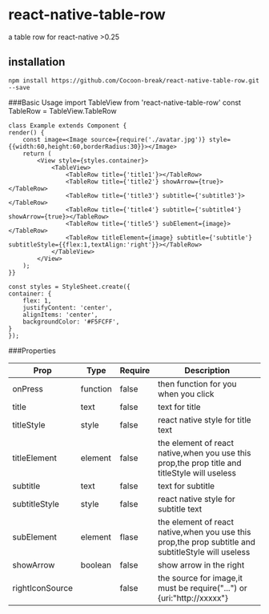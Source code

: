 # react-native-table-row
a table row for react-native >0.25

##	installation

	npm install https://github.com/Cocoon-break/react-native-table-row.git --save
	
###Basic Usage
	import TableView from 'react-native-table-row'
	const TableRow = TableView.TableRow
	
	class Example extends Component {
    render() {
        const image=<Image source={require('./avatar.jpg')} style={{width:60,height:60,borderRadius:30}}></Image>
        return (
            <View style={styles.container}>
                <TableView>
                    <TableRow title={'title1'}></TableRow>
                    <TableRow title={'title2'} showArrow={true}></TableRow>
                    <TableRow title={'title3'} subtitle={'subtitle3'}></TableRow>
                    <TableRow title={'title4'} subtitle={'subtitle4'} showArrow={true}></TableRow>
                    <TableRow title={'title5'} subElement={image}></TableRow>
                    <TableRow titleElement={image} subtitle={'subtitle'} subtitleStyle={{flex:1,textAlign:'right'}}></TableRow>
                </TableView>
            </View>
        );
    }}
    
	const styles = StyleSheet.create({
    container: {
        flex: 1,
        justifyContent: 'center',
        alignItems: 'center',
        backgroundColor: '#F5FCFF',
    }
	});
	
###Properties

Prop 		| Type 	 |Require	  |Description|
----------|----------|----------|----------|
onPress |function|false|then function for you when you click 
title|text|false|text for title
titleStyle|style|false|react native style for title text
titleElement|element|false |the element of react native,when you use this prop,the prop title and titleStyle will useless
subtitle|text|false|text for subtitle
subtitleStyle|style|false|react native style for subtitle text
subElement|element|flase|the element of react native,when you use this prop,the prop subtitle and subtitleStyle will useless
showArrow|boolean|false| show arrow in the right
rightIconSource||false|the source for image,it must be require("...") or {uri:"http://xxxxx"}

